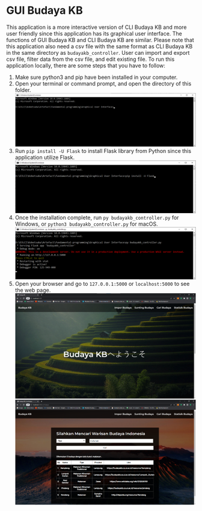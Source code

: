 # GUI Budaya KB
This application is a more interactive version of CLI Budaya KB and more user friendly since this application has its graphical user interface. The functions of GUI Budaya KB and CLI Budaya KB are similar. Please note that this application also need a csv file with the same format as CLI Budaya KB in the same directory as `budayakb_controller`. User can import and export csv file, filter data from the csv file, and edit existing file. To run this application locally, there are some steps that you have to follow: <br>
1. Make sure python3 and pip have been installed in your computer.
2. Open your terminal or command prompt, and open the directory of this folder. <br>
![](./Screenshots/directory.png)
3. Run `pip install -U Flask` to install Flask library from Python since this application utilize Flask. <br>
![](./Screenshots/flask%20install.png)
4. Once the installation complete, run `py budayakb_controller.py` for Windows, or `python3 budayakb_controller.py` for macOS. <br>
![](./Screenshots/run.png)
5. Open your browser and go to `127.0.0.1:5000` or `localhost:5000` to see the web page. <br>
![](./Screenshots/web%20page.png)<br>
![](./Screenshots/web%20page%202.png)